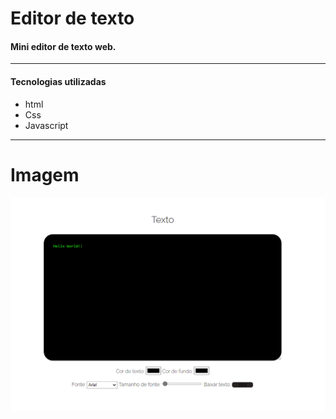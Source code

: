 # Editor de texto

<h4>Mini editor de texto web.</h4>
<hr>
<h4>Tecnologias utilizadas</h4>
<ul>
  <li>html</li>
  <li>Css</li>
  <li>Javascript</li>
</ul>
<hr>
<h1>Imagem</h1>

![Alt ou título da imagem](https://github.com/leandroleonardo/text-edit/blob/main/images/photo.PNG)

